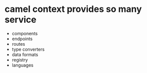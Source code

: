 # camel context provides so many service

* components
* endpoints
* routes
* type converters
* data formats
* registry
* languages


